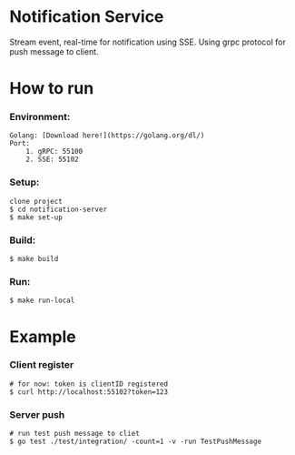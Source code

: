 # Notification Service
Stream event, real-time for notification using SSE.
Using grpc protocol for push message to client.

# How to run

### Environment:
    Golang: [Download here!](https://golang.org/dl/)
    Port:
        1. gRPC: 55100
        2. SSE: 55102

### Setup:
    clone project
    $ cd notification-server
    $ make set-up

### Build:  
    $ make build

### Run:
    $ make run-local

# Example
### Client register
    # for now: token is clientID registered 
    $ curl http://localhost:55102?token=123

### Server push
    # run test push message to cliet
    $ go test ./test/integration/ -count=1 -v -run TestPushMessage